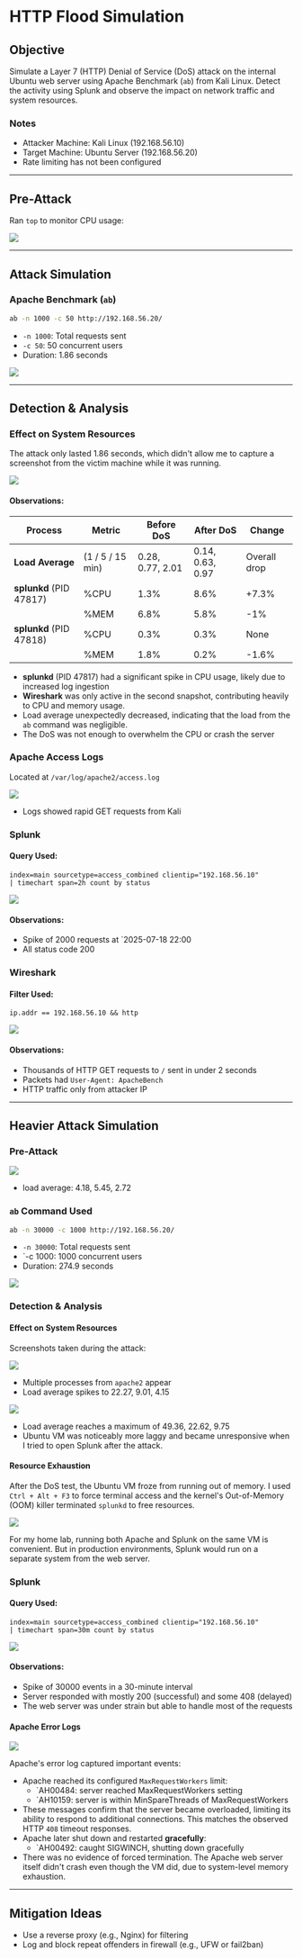 # HTTP Flood Simulation
## Objective
Simulate a Layer 7 (HTTP) Denial of Service (DoS) attack on the internal Ubuntu web server using Apache Benchmark (`ab`) from Kali Linux. Detect the activity using Splunk and observe the impact on network traffic and system resources.

### Notes
- Attacker Machine: Kali Linux (192.168.56.10)   
- Target Machine: Ubuntu Server (192.168.56.20) 
- Rate limiting has not been configured

___
## Pre-Attack
Ran `top` to monitor CPU usage:

![](screenshots/4_1.png)

___
## Attack Simulation

### Apache Benchmark (`ab`)
```bash
ab -n 1000 -c 50 http://192.168.56.20/
````
- `-n 1000`: Total requests sent
- `-c 50`: 50 concurrent users
- Duration: 1.86 seconds

![](screenshots/4_2.png)

---

## Detection & Analysis    
### Effect on System Resources
The attack only lasted 1.86 seconds, which didn't allow me to capture a screenshot from the victim machine while it was running. 

![](screenshots/4_3.png)
#### Observations:
| Process                 | Metric           | Before DoS       | After DoS        | Change       |
| ----------------------- | ---------------- | ---------------- | ---------------- | ------------ |
| **Load Average**        | (1 / 5 / 15 min) | 0.28, 0.77, 2.01 | 0.14, 0.63, 0.97 | Overall drop |
| **splunkd** (PID 47817) | %CPU             | 1.3%             | 8.6%             | +7.3%        |
|                         | %MEM             | 6.8%             | 5.8%             | -1%          |
| **splunkd** (PID 47818) | %CPU             | 0.3%             | 0.3%             | None         |
|                         | %MEM             | 1.8%             | 0.2%             | -1.6%        |

- **splunkd** (PID 47817) had a significant spike in CPU usage, likely due to increased log ingestion
- **Wireshark** was only active in the second snapshot, contributing heavily to CPU and memory usage.
- Load average unexpectedly decreased, indicating that the load from the `ab` command was negligible.
- The DoS was not enough to overwhelm the CPU or crash the server

### Apache Access Logs
Located at `/var/log/apache2/access.log`

![](screenshots/4_4.png)
- Logs showed rapid GET requests from Kali

### Splunk 
#### Query Used:
```
index=main sourcetype=access_combined clientip="192.168.56.10"
| timechart span=2h count by status
```

![](screenshots/4_5.png)
#### Observations:
- Spike of 2000 requests at `2025-07-18 22:00
- All status code 200

### Wireshark

#### Filter Used:

```
ip.addr == 192.168.56.10 && http
```

![](screenshots/4_6.png)

#### Observations:
- Thousands of HTTP GET requests to `/` sent in under 2 seconds
- Packets had `User-Agent: ApacheBench`
- HTTP traffic only from attacker IP

___
## Heavier Attack Simulation
### Pre-Attack

![](screenshots/4_7.png)
- load average: 4.18, 5.45, 2.72

### `ab` Command Used
```bash
ab -n 30000 -c 1000 http://192.168.56.20/
````
- `-n 30000`: Total requests sent
- `-c 1000: 1000 concurrent users
- Duration: 274.9 seconds

![](screenshots/4_8.png)

### Detection & Analysis
#### Effect on System Resources
Screenshots taken during the attack:

![](screenshots/4_9.png)
- Multiple processes from `apache2` appear
- Load average spikes to 22.27, 9.01, 4.15

![](screenshots/4_10.png)
- Load average reaches a maximum of 49.36, 22.62, 9.75
- Ubuntu VM was noticeably more laggy and became unresponsive when I tried to open Splunk after the attack.

#### Resource Exhaustion 
After the DoS test, the Ubuntu VM froze from running out of memory. I used `Ctrl + Alt + F3` to force terminal access and the kernel's Out-of-Memory (OOM) killer terminated `splunkd` to free resources.

![](screenshots/4_11.png)

For my home lab, running both Apache and Splunk on the same VM is convenient. But in production environments, Splunk would run on a separate system from the web server.

### Splunk
#### Query Used:
```
index=main sourcetype=access_combined clientip="192.168.56.10"
| timechart span=30m count by status
```

![](screenshots/4_12.png)
#### Observations:
- Spike of 30000 events in a 30-minute interval 
- Server responded with mostly 200 (successful) and some 408 (delayed) 
- The web server was under strain but able to handle most of the requests

#### Apache Error Logs

![](screenshots/4_13.png)

Apache's error log captured important events:
- Apache reached its configured `MaxRequestWorkers` limit:
	- `AH00484: server reached MaxRequestWorkers setting
	- `AH10159: server is within MinSpareThreads of MaxRequestWorkers
- These messages confirm that the server became overloaded, limiting its ability to respond to additional connections. This matches the observed HTTP `408` timeout responses.
- Apache later shut down and restarted **gracefully**:
	- `AH00492: caught SIGWINCH, shutting down gracefully
- There was no evidence of forced termination. The Apache web server itself didn't crash even though the VM did, due to system-level memory exhaustion.

---
## Mitigation Ideas
- Use a reverse proxy (e.g., Nginx) for filtering
- Log and block repeat offenders in firewall (e.g., UFW or fail2ban)
